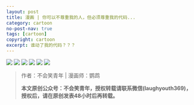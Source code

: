 ```yaml
---
layout: post
title: 漫画 | 你可以不尊重我的人，但必须尊重我的代码...
category: cartoon
no-post-nav: true
tags: [cartoon]
copyright: cartoon
excerpt: 谁动了我的代码？？？
---
```


![](http://favorites.ren/assets/images/2020/cartoon/zunzhong/zunzhong01.jpg)
![](http://favorites.ren/assets/images/2020/cartoon/zunzhong/zunzhong02.jpg)
![](http://favorites.ren/assets/images/2020/cartoon/zunzhong/zunzhong03.jpg)
![](http://favorites.ren/assets/images/2020/cartoon/zunzhong/zunzhong04.jpg)
![](http://favorites.ren/assets/images/2020/cartoon/zunzhong/zunzhong05.jpg)
![](http://favorites.ren/assets/images/2020/cartoon/zunzhong/zunzhong06.jpg)

>作者：不会笑青年 | 漫画师：鹦鹉
>
>**本文原创公众号：不会笑青年，授权转载请联系微信(laughyouth369)，授权后，请在原创发表48小时后再转载。**


